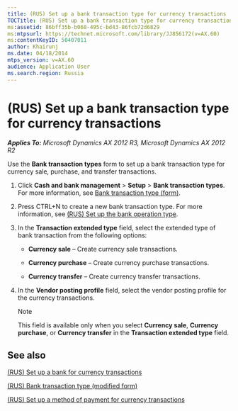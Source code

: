 ```yaml
---
title: (RUS) Set up a bank transaction type for currency transactions
TOCTitle: (RUS) Set up a bank transaction type for currency transactions
ms:assetid: 86bff35b-b068-495c-bd43-86fcb72d6829
ms:mtpsurl: https://technet.microsoft.com/library/JJ856172(v=AX.60)
ms:contentKeyID: 50407011
author: Khairunj
ms.date: 04/18/2014
mtps_version: v=AX.60
audience: Application User
ms.search.region: Russia
---
```


# (RUS) Set up a bank transaction type for currency transactions 


_**Applies To:** Microsoft Dynamics AX 2012 R3, Microsoft Dynamics AX 2012 R2_

Use the **Bank transaction types** form to set up a bank transaction type for currency sale, purchase, and transfer transactions.

1.  Click **Cash and bank management** \> **Setup** \> **Bank transaction types**. For more information, see [Bank transaction type (form)](https://technet.microsoft.com/library/aa619635\(v=ax.60\)).

2.  Press CTRL+N to create a new bank transaction type. For more information, see [(RUS) Set up the bank operation type](rus-set-up-the-bank-operation-type.md).

3.  In the **Transaction extended type** field, select the extended type of bank transaction from the following options:
    
      - **Currency sale** – Create currency sale transactions.
    
      - **Currency purchase** – Create currency purchase transactions.
    
      - **Currency transfer** – Create currency transfer transactions.

4.  In the **Vendor posting profile** field, select the vendor posting profile for the currency transactions.
    

    > [!NOTE]
    > <P>This field is available only when you select <STRONG>Currency sale</STRONG>, <STRONG>Currency purchase</STRONG>, or <STRONG>Currency transfer</STRONG> in the <STRONG>Transaction extended type</STRONG> field.</P>



## See also

[(RUS) Set up a bank for currency transactions](rus-set-up-a-bank-for-currency-transactions.md)

[(RUS) Bank transaction type (modified form)](https://technet.microsoft.com/library/jj856166\(v=ax.60\))

[(RUS) Set up a method of payment for currency transactions](rus-set-up-a-method-of-payment-for-currency-transactions.md)

  


